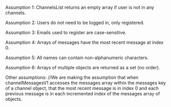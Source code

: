 Assumption 1:
ChannelsList returns an empty array if user is not in any channels.

Assumption 2:
Users do not need to be logged in, only registered.

Assumption 3:
Emails used to register are case-sensitive.

Assumption 4:
Arrays of messages have the most recent message at index 0.

Assumption 5:
All names can contain non-alphanumeric characters.

Assumption 6:
Arrays of multiple objects are returned as a set (no order).

Other assumptions:
//We are making the assumption that when channelMessagesV1 accesses the messages array within the messages key of a channel object, that the most recent message is in index 0 and each previous message is in each incremented index of the messages array of objects.
